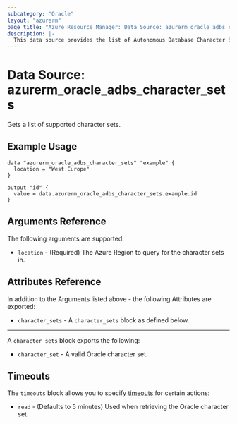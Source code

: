 ```yaml
---
subcategory: "Oracle"
layout: "azurerm"
page_title: "Azure Resource Manager: Data Source: azurerm_oracle_adbs_character_sets"
description: |-
  This data source provides the list of Autonomous Database Character Sets.
---
```


# Data Source: azurerm_oracle_adbs_character_sets

Gets a list of supported character sets.

## Example Usage

```hcl
data "azurerm_oracle_adbs_character_sets" "example" {
  location = "West Europe"
}

output "id" {
  value = data.azurerm_oracle_adbs_character_sets.example.id
}
```

## Arguments Reference

The following arguments are supported:

* `location` - (Required) The Azure Region to query for the character sets in.

## Attributes Reference

In addition to the Arguments listed above - the following Attributes are exported: 

* `character_sets` - A `character_sets` block as defined below.

---

A `character_sets` block exports the following:

* `character_set` - A valid Oracle character set.

## Timeouts

The `timeouts` block allows you to specify [timeouts](https://www.terraform.io/language/resources/syntax#operation-timeouts) for certain actions:

* `read` - (Defaults to 5 minutes) Used when retrieving the Oracle character set.
